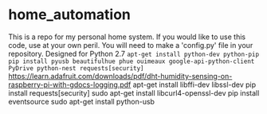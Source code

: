 # home_automation
This is a repo for my personal home system.
If you would like to use this code, use at your own peril.
You will need to make a 'config.py' file in your repository.
Designed for Python 2.7
    `apt-get install python-dev python-pip`
    `pip install pyusb beautifulhue phue ouimeaux google-api-python-client PyDrive python-nest requests[security]`
https://learn.adafruit.com/downloads/pdf/dht-humidity-sensing-on-raspberry-pi-with-gdocs-logging.pdf
apt-get install libffi-dev libssl-dev
pip install requests[security]
sudo apt-get install libcurl4-openssl-dev
pip install eventsource
sudo apt-get install python-usb
